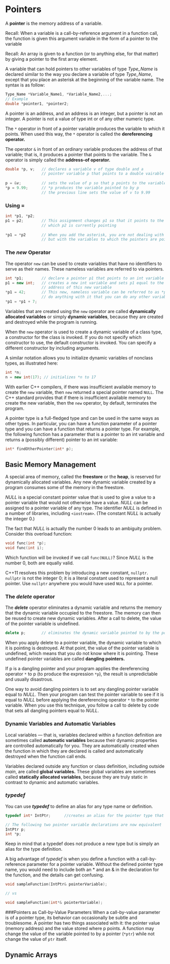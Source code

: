 # Pointers

A **pointer** is the memory address of a variable. 

Recall: When a variable is a call-by-reference argument in a function call, the function is given this argument variable in the form of a pointer to the variable

Recall: An array is given to a function (or to anything else, for that matter) by giving a pointer to the first array element.

A variable that can hold pointers to other variables of type _Type_Name_ is declared similar to the way you declare a variable of type _Type_Name_, except that you place an asterisk at the beginning of the variable name. The syntax is as follow:
```cpp
Type_Name *Variable_Name1, *Variable_Name2,...;
// Example
double *pointer1, *pointer2;
```

A pointer is an address, and an address is an integer, but a pointer is not an integer. A pointer is not a value of type int or of any other numeric type.

The ``*`` operator in front of a pointer variable produces the variable to which it points. When used this way, the ``*`` operator is called the **dereferencing operator.** 

The operator ``&`` in front of an ordinary variable produces the address of that variable; that is, it produces a pointer that points to the variable. The ``&`` operator is simply called the **address-of operator.**
```cpp
double *p, v;   // declares a variable v of type double and a 
                // pointer variable p that points to a double vairable
                
p = &v;         // sets the value of p so that p points to the variable v
*p = 9.99;      // *p produces the variable pointed to by p
                // the previous line sets the value of v to 9.99
```

### Using =
```cpp
int *p1, *p2;
p1 = p2;        // This assignment changes p1 so that it points to the same thing
                // which p2 is currently pointing
                
*p1 = *p2       // When you add the asterisk, you are not dealing with the pointers p1 and p2, 
                // but with the variables to which the pointers are pointing.                
```

### The _new_ Operator
The operator ``new`` can be used to create variables that have no identifiers to serve as their names. These nameless variables are referred to via pointers. 
```cpp
int *p1;        // declare a pointer p1 that points to an int variable
p1 = new int;   // creates a new int variable and sets p1 equal to the 
                // address of this new variable
*p1 = 42;       // This new, nameless variable can be referred to as *p1 and you can 
                // do anything with it that you can do any other variable of type int
*p1 = *p1 + 7;
```

Variables that are created using the `new` operator are called **dynamically allocated variables** or simply **dynamic variables**, because they are created and destroyed while the program is running.

When the `new` operator is used to create a dynamic variable of a class type, a constructor for the class is invoked. If you do not specify which constructor to use, the default constructor is invoked. You can specify a different constructor by including arguments.

A similar notation allows you to initialize dynamic variables of nonclass types, as illustrated 
here:
```cpp
int *n;
n = new int(17); // initializes *n to 17
```

With earlier C++ compilers, if there was insufficient available memory to create the `new` variable, then `new` returned a special pointer named ``NULL``. The C++ standard provides that if there is insufficient available memory to create the new variable, then the `new` operator, by default, terminates the program.

A pointer type is a full-fledged type and can be used in the same ways as other types. In particular, you can have a function parameter of a pointer type and you can have a function that returns a pointer type. For example, the following function has a parameter that is a pointer to an int variable and returns a (possibly different) pointer to an int variable:
```cpp
int* findOtherPointer(int* p);
```

## Basic Memory Management
A special area of memory, called the **freestore** or the **heap**, is reserved for dynamically allocated variables. Any new dynamic variable created by a program consumes some of the memory in the freestore.

_NULL_ is a special constant pointer value that is used to give a value to a pointer variable that would not otherwise have a value. _NULL_ can be assigned to a pointer variable of any type. The identifier _NULL_ is defined in a number of libraries, including ``<iostream>``. (The constant _NULL_ is actually the integer 0.)

The fact that _NULL_ is actually the number 0 leads to an ambiguity problem. Consider this overload function:
```cpp
void func(int *p);
void func(int i);
```
Which function will be invoked if we call ``func(NULL)``? Since _NULL_ is the number 0, both are equally valid.

C++11 resolves this problem by introducing a new constant, ``nullptr``. ``nullptr`` is not the integer 0; it is a literal constant used to represent a null pointer. Use ``nullptr`` anywhere you would have used ``NULL`` for a pointer.

### The _delete_ operator
The _**delete**_ operator eliminates a dynamic variable and returns the memory that the dynamic variable occupied to the freestore. The memory can then be reused to create new dynamic variables. After a call to delete, the value of the pointer variable is undefined.
```cpp
delete p;       // eliminates the dynamic variable pointed to by the pointer variable p
```

When you apply delete to a pointer variable, the dynamic variable to which it is pointing is destroyed. At that point, the value of the pointer variable is undefined, which means that you do not know where it is pointing. These undefined pointer variables are called **dangling pointers.**

If p is a dangling pointer and your program applies the dereferencing operator `*` to p (to produce the expression `*p`), the result is unpredictable and usually disastrous.

One way to avoid dangling pointers is to set any dangling pointer variable equal to _NULL_. Then your program can test the pointer variable to see if it is equal to _NULL_ before applying the dereferencing operator `*` to the pointer variable. When you use this technique, you follow a call to delete by code that sets all dangling pointers equal to _NULL_.

### Dynamic Variables and Automatic Variables
Local variables — that is, variables declared within a function definition are sometimes called **automatic variables** because their dynamic properties are controlled automatically for you. They are automatically created when the function in which they are declared is called and automatically destroyed when the function call ends.

Variables declared outside any function or class definition, including outside _main_, are called **global variables.** These global variables are sometimes called **statically allocated variables**, because they are truly static in contrast to dynamic and automatic variables.

### _typedef_
You can use _**typedef**_ to define an alias for any type name or definition. 
```cpp
typedef int* IntPtr;      //creates an alias for the pointer type that points to int variables

// The following two pointer variable declarations are now equivalent
IntPtr p;
int *p;
```

Keep in mind that a typedef does not produce a new type but is simply an alias for the type definition.

A big advantage of _typedef_ is when you define a function with a call-by-reference parameter for a pointer variable. Without the defined pointer type name, you would need to include both an * and an & in the declaration for the function, and the details can get confusing.
```cpp
void sampleFunction(IntPtr& pointerVariable);

// vs

void sampleFunction(int*& pointerVariable);
```

###Pointers as Call-by-Value Parameters
When a call-by-value parameter is of a pointer type, its behavior can occasionally be subtle and troublesome. A pointer has two things associated with it: the pointer value (memory address) and the value stored where p points. A function may change the value of the variable pointed to by a pointer (`*ptr`) while not change the value of `ptr` itself.

## Dynamic Arrays
